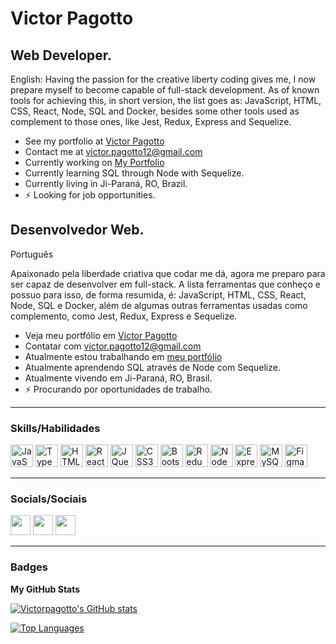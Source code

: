 Victor Pagotto
===============================

Web Developer.
-------------
English:
Having the passion for the creative liberty coding gives me, I now prepare myself to become capable of full-stack development. As of known tools for achieving this, in short version, the list goes as: JavaScript, HTML, CSS, React, Node, SQL and Docker, besides some other tools used as complement to those ones, like Jest, Redux, Express and Sequelize.

* See my portfolio at [Victor Pagotto](http://victorpagotto.github.io/portfolio/)
* Contact me at [victor.pagotto12@gmail.com](mailto:victor.pagotto12@gmail.com)
* Currently working on [My Portfolio](http://victorpagotto.github.io/portfolio/)
* Currently learning SQL through Node with Sequelize.
* Currently living in Ji-Paraná, RO, Brazil.
* ⚡ Looking for job opportunities.

Desenvolvedor Web.
-------------
Português

Apaixonado pela liberdade criativa que codar me dá, agora me preparo para ser capaz de desenvolver em full-stack. A lista ferramentas que conheço e possuo para isso, de forma resumida, é: JavaScript, HTML, CSS, React, Node, SQL e Docker, além de algumas outras ferramentas usadas como complemento, como Jest, Redux, Express e Sequelize.

* Veja meu portfólio em [Victor Pagotto](http://victorpagotto.github.io/portfolio/)
* Contatar com [victor.pagotto12@gmail.com](mailto:victor.pagotto12@gmail.com)
* Atualmente estou trabalhando em [meu portfólio](http://victorpagotto.github.io/portfolio/)
* Atualmente aprendendo SQL através de Node com Sequelize.
* Atualmente vivendo em Ji-Paraná, RO, Brasil.
* ⚡ Procurando por oportunidades de trabalho.

-------------
### Skills/Habilidades


<p align="left">
<a href="https://developer.mozilla.org/en-US/docs/Web/JavaScript" target="_blank" rel="noreferrer"><img src="https://raw.githubusercontent.com/danielcranney/readme-generator/main/public/icons/skills/javascript-colored.svg" width="36" height="36" alt="JavaScript" /></a>
<a href="https://www.typescriptlang.org/" target="_blank" rel="noreferrer"><img src="https://raw.githubusercontent.com/danielcranney/readme-generator/main/public/icons/skills/typescript-colored.svg" width="36" height="36" alt="TypeScript" /></a>
<a href="https://developer.mozilla.org/en-US/docs/Glossary/HTML5" target="_blank" rel="noreferrer"><img src="https://raw.githubusercontent.com/danielcranney/readme-generator/main/public/icons/skills/html5-colored.svg" width="36" height="36" alt="HTML5" /></a>
<a href="https://reactjs.org/" target="_blank" rel="noreferrer"><img src="https://raw.githubusercontent.com/danielcranney/readme-generator/main/public/icons/skills/react-colored.svg" width="36" height="36" alt="React" /></a>
<a href="https://jquery.com/" target="_blank" rel="noreferrer"><img src="https://raw.githubusercontent.com/danielcranney/readme-generator/main/public/icons/skills/jquery-colored.svg" width="36" height="36" alt="JQuery" /></a>
<a href="https://www.w3.org/TR/CSS/#css" target="_blank" rel="noreferrer"><img src="https://raw.githubusercontent.com/danielcranney/readme-generator/main/public/icons/skills/css3-colored.svg" width="36" height="36" alt="CSS3" /></a>
<a href="https://getbootstrap.com/" target="_blank" rel="noreferrer"><img src="https://raw.githubusercontent.com/danielcranney/readme-generator/main/public/icons/skills/bootstrap-colored.svg" width="36" height="36" alt="Bootstrap" /></a>
<a href="https://redux.js.org/" target="_blank" rel="noreferrer"><img src="https://raw.githubusercontent.com/danielcranney/readme-generator/main/public/icons/skills/redux-colored.svg" width="36" height="36" alt="Redux" /></a>
<a href="https://nodejs.org/en/" target="_blank" rel="noreferrer"><img src="https://raw.githubusercontent.com/danielcranney/readme-generator/main/public/icons/skills/nodejs-colored.svg" width="36" height="36" alt="NodeJS" /></a>
<a href="https://expressjs.com/" target="_blank" rel="noreferrer"><img src="https://raw.githubusercontent.com/danielcranney/readme-generator/main/public/icons/skills/express-colored.svg" width="36" height="36" alt="Express" /></a>
<a href="https://www.mysql.com/" target="_blank" rel="noreferrer"><img src="https://raw.githubusercontent.com/danielcranney/readme-generator/main/public/icons/skills/mysql-colored.svg" width="36" height="36" alt="MySQL" /></a>
<a href="https://www.figma.com/" target="_blank" rel="noreferrer"><img src="https://raw.githubusercontent.com/danielcranney/readme-generator/main/public/icons/skills/figma-colored.svg" width="36" height="36" alt="Figma" /></a>
</p>

-------------
### Socials/Sociais

<p align="left"> <a href="https://discord.com/users/Pagotto#6403" target="_blank" rel="noreferrer"><img src="https://raw.githubusercontent.com/danielcranney/readme-generator/main/public/icons/socials/discord.svg" width="32" height="32" /></a> <a href="https://www.github.com/Victorpagotto" target="_blank" rel="noreferrer"><img src="https://raw.githubusercontent.com/danielcranney/readme-generator/main/public/icons/socials/github.svg" width="32" height="32" /></a> <a href="https://www.linkedin.com/in/victor-pagotto" target="_blank" rel="noreferrer"><img src="https://raw.githubusercontent.com/danielcranney/readme-generator/main/public/icons/socials/linkedin.svg" width="32" height="32" /></a></p>

-------------
### Badges

<b>My GitHub Stats</b>

<a href="http://www.github.com/Victorpagotto"><img src="https://github-readme-stats.vercel.app/api?username=Victorpagotto&show_icons=true&hide=contribs&count_private=true&title_color=0891b2&text_color=ffffff&icon_color=0891b2&bg_color=1c1917&hide_border=true&show_icons=true" alt="Victorpagotto's GitHub stats" /></a>

<a href="https://github.com/Victorpagotto" align="left"><img src="https://github-readme-stats.vercel.app/api/top-langs/?username=Victorpagotto&langs_count=10&title_color=0891b2&text_color=ffffff&icon_color=0891b2&bg_color=1c1917&hide_border=true&locale=en&custom_title=Top%20%Languages" alt="Top Languages" /></a>
